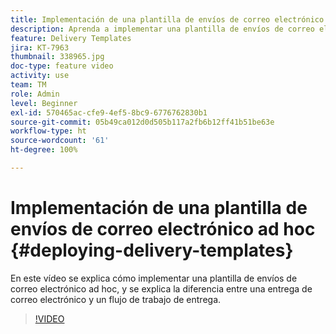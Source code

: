 ```yaml
---
title: Implementación de una plantilla de envíos de correo electrónico ad hoc
description: Aprenda a implementar una plantilla de envíos de correo electrónico ad hoc y comprenda la diferencia entre un envío de correo electrónico y un flujo de trabajo de envío.
feature: Delivery Templates
jira: KT-7963
thumbnail: 338965.jpg
doc-type: feature video
activity: use
team: TM
role: Admin
level: Beginner
exl-id: 570465ac-cfe9-4ef5-8bc9-6776762830b1
source-git-commit: 05b49ca012d0d505b117a2fb6b12ff41b51be63e
workflow-type: ht
source-wordcount: '61'
ht-degree: 100%

---
```


# Implementación de una plantilla de envíos de correo electrónico ad hoc {#deploying-delivery-templates}

En este vídeo se explica cómo implementar una plantilla de envíos de correo electrónico ad hoc, y se explica la diferencia entre una entrega de correo electrónico y un flujo de trabajo de entrega.

>[!VIDEO](https://video.tv.adobe.com/v/338965?quality=12&learn=on)
